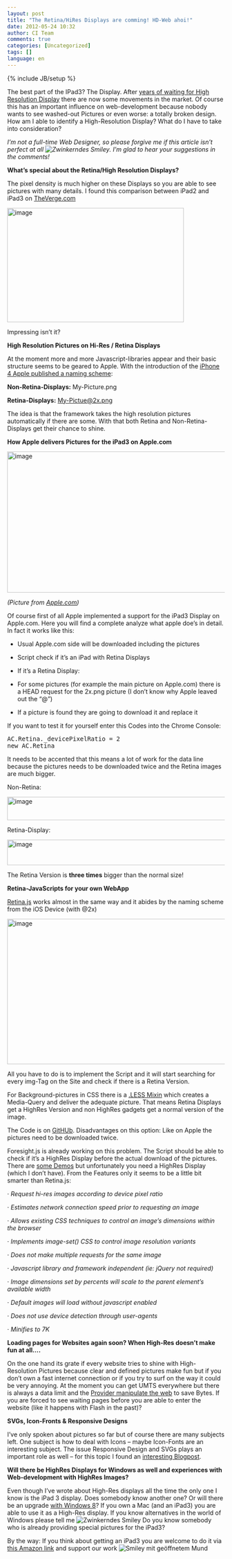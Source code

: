 ```yaml
---
layout: post
title: "The Retina/HiRes Displays are comming! HD-Web ahoi!"
date: 2012-05-24 10:32
author: CI Team
comments: true
categories: [Uncategorized]
tags: []
language: en
---
```

{% include JB/setup %}
&nbsp;



The best part of the IPad3? The Display. After <a href="http://www.codinghorror.com/blog/2007/06/where-are-the-high-resolution-displays.html">years of waiting for High Resolution Display</a> there are now some movements in the market. Of course this has an important influence on web-development because nobody wants to see washed-out Pictures or even worse: a totally broken design. How am I able to identify a High-Resolution Display? What do I have to take into consideration?

<em>I’m not a full-time Web Designer, so please forgive me if this article isn’t perfect at all <img class="wlEmoticon wlEmoticon-winkingsmile" style="border-style: none;" src="{{BASE_PATH}}/assets/wp-images-en/wlEmoticon-winkingsmile38.png" alt="Zwinkerndes Smiley" />. I’m glad to hear your suggestions in the comments! </em>

<em> </em>

<strong>What’s special about the Retina/High Resolution Displays?</strong>

The pixel density is much higher on these Displays so you are able to see pictures with many details. I found this comparison between iPad2 and iPad3 on <a href="http://www.theverge.com/">TheVerge.com</a>

<img style="background-image: none; padding-left: 0px; padding-right: 0px; padding-top: 0px; border: 0px;" title="image" src="{{BASE_PATH}}/assets/wp-images-de/image_thumb688.png" border="0" alt="image" width="409" height="264" />

Impressing isn’t it?

<strong>High Resolution Pictures on Hi-Res / Retina Displays</strong>

At the moment more and more Javascript-libraries appear and their basic structure seems to be geared to Apple. With the introduction of the <a href="http://developer.apple.com/library/ios/#documentation/2DDrawing/Conceptual/DrawingPrintingiOS/SupportingHiResScreens/SupportingHiResScreens.html">iPhone 4 Apple published a naming scheme</a>:

<strong>Non-Retina-Displays:</strong> My-Picture.png

<strong>Retina-Displays:</strong> My-Pictue@2x.png

The idea is that the framework takes the high resolution pictures automatically if there are some. With that both Retina and Non-Retina-Displays get their chance to shine.

<strong>How Apple delivers Pictures for the iPad3 on Apple.com </strong>

<img style="background-image: none; padding-left: 0px; padding-right: 0px; padding-top: 0px; border: 0px;" title="image" src="{{BASE_PATH}}/assets/wp-images-de/image1522.png" border="0" alt="image" width="540" height="326" />



<em>(Picture from <a href="http://apple.com/">Apple.com</a>)</em>

Of course first of all Apple implemented a support for the iPad3 Display on Apple.com. Here you will find a complete analyze what apple doe’s in detail. In fact it works like this:

- Usual Apple.com side will be downloaded including the pictures

- Script check if it’s an iPad with Retina Displays

- If it’s a Retina Display:

- For some pictures (for example the main picture on Apple.com) there is a HEAD request for the 2x.png picture (I don’t know why Apple leaved out the “@”)

- If a picture is found they are going to download it and replace it

If you want to test it for yourself enter this Codes into the Chrome Console:
<div id="scid:812469c5-0cb0-4c63-8c15-c81123a09de7:910d0256-5cbd-49bd-9035-ee7e4d817b2b" class="wlWriterEditableSmartContent" style="margin: 0px; display: inline; float: none; padding: 0px;">
<pre class="c#">AC.Retina._devicePixelRatio = 2
new AC.Retina</pre>
</div>
It needs to be accented that this means a lot of work for the data line because the pictures needs to be downloaded twice and the Retina images are much bigger.

Non-Retina:

<img style="background-image: none; padding-left: 0px; padding-right: 0px; padding-top: 0px; border: 0px;" title="image" src="{{BASE_PATH}}/assets/wp-images-de/image_thumb689.png" border="0" alt="image" width="599" height="54" />

Retina-Display:

<img style="background-image: none; padding-left: 0px; padding-right: 0px; padding-top: 0px; border: 0px;" title="image" src="{{BASE_PATH}}/assets/wp-images-de/image_thumb690.png" border="0" alt="image" width="609" height="59" />

The Retina Version is <strong>three times</strong> bigger than the normal size!

<strong>Retina-JavaScripts for your own WebApp</strong>



<a href="http://retinajs.com/">Retina.js</a> works almost in the same way and it abides by the naming scheme from the iOS Device (with @2x)

<img style="background-image: none; padding-left: 0px; padding-right: 0px; padding-top: 0px; border: 0px;" title="image" src="{{BASE_PATH}}/assets/wp-images-de/image1525.png" border="0" alt="image" width="524" height="336" />

All you have to do is to implement the Script and it will start searching for every img-Tag on the Site and check if there is a Retina Version.

For Background-pictures in CSS there is a <a href="https://github.com/imulus/retinajs/blob/master/src/retina.less">.LESS Mixin</a> which creates a Media-Query and deliver the adequate picture. That means Retina Displays get a HighRes Version and non HighRes gadgets get a normal version of the image.

The Code is on <a href="https://github.com/imulus/retinajs">GitHUb</a>. Disadvantages on this option: Like on Apple the pictures need to be downloaded twice.

Foresight.js is already working on this problem. The Script should be able to check if it’s a HighRes Display before the actual download of the pictures. There are <a href="http://foresightjs.appspot.com/demos/">some Demos</a> but unfortunately you need a HighRes Display (which I don’t have). From the Features only it seems to be a little bit smarter than Retina.js:

· <em>Request hi-res images according to device pixel ratio</em>

· <em>Estimates network connection speed prior to requesting an image</em>

· <em>Allows existing CSS techniques to control an image’s dimensions within the browser</em>

· <em>Implements image-set() CSS to control image resolution variants</em>

· <em>Does not make multiple requests for the same image</em>

· <em>Javascript library and framework independent (ie: jQuery not required)</em>

· <em>Image dimensions set by percents will scale to the parent element’s available width</em>

· <em>Default images will load without javascript enabled</em>

· <em>Does not use device detection through user-agents</em>

· <em>Minifies to 7K</em>

<strong>

Loading pages for Websites again soon? When High-Res doesn’t make fun at all….</strong>

On the one hand its grate if every website tries to shine with High-Resolution Pictures because clear and defined pictures make fun but if you don’t own a fast internet connection or if you try to surf on the way it could be very annoying. At the moment you can get UMTS everywhere but there is always a data limit and the <a href="http://www.zdnet.de/magazin/41515603/internet-per-umts-so-faelschen-deutsche-provider-webinhalte.htm">Provider manipulate the web</a> to save Bytes. If you are forced to see waiting pages before you are able to enter the website (like it happens with Flash in the past)?

<strong>SVGs, Icon-Fronts &amp; Responsive Designs</strong>



I’ve only spoken about pictures so far but of course there are many subjects left. One subject is how to deal with Icons – maybe Icon-Fonts are an interesting subject. The issue Responsive Design and SVGs plays an important role as well – for this topic I found an <a href="http://medialoot.com/blog/high-resolution-web/">interesting Blogpost</a>.



<strong>Will there be HighRes Displays for Windows as well and experiences with Web-development with HighRes Images?</strong>



Even though I’ve wrote about High-Res displays all the time the only one I know is the iPad 3 display. Does somebody know another one? Or will there be an upgrade <a href="http://blogs.msdn.com/b/b8/archive/2012/03/21/scaling-to-different-screens.aspx">with Windows 8</a>? If you own a Mac (and an iPad3) you are able to use it as a High-Res display. If you know alternatives in the world of Windows please tell me <img class="wlEmoticon wlEmoticon-winkingsmile" style="border-style: none;" src="{{BASE_PATH}}/assets/wp-images-en/wlEmoticon-winkingsmile38.png" alt="Zwinkerndes Smiley" /> Do you know somebody who is already providing special pictures for the iPad3?

By the way: If you think about getting an iPad3 you are welcome to do it via <a href="http://astore.amazon.de/codeinside-21/detail/B007IV5PI6">this Amazon link</a> and support our work <img class="wlEmoticon wlEmoticon-openmouthedsmile" style="border-style: none;" src="{{BASE_PATH}}/assets/wp-images-en/wlEmoticon-openmouthedsmile3.png" alt="Smiley mit geöffnetem Mund" />
